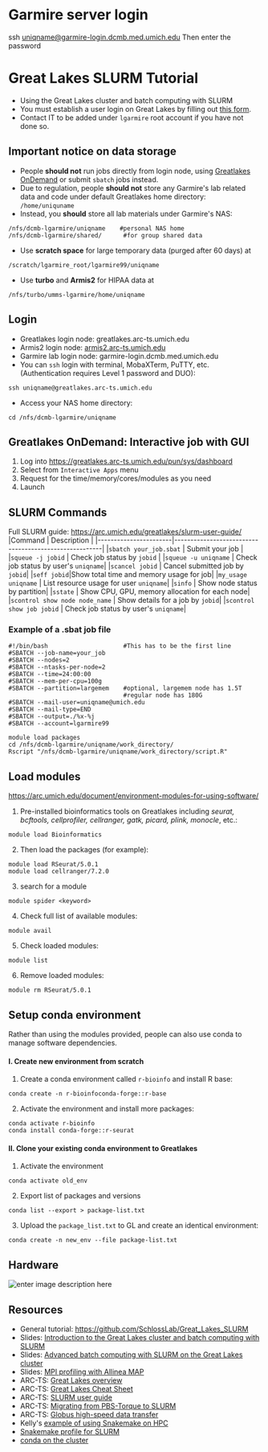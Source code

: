 # Garmire server login
ssh uniqname@garmire-login.dcmb.med.umich.edu
Then enter the password

# Great Lakes SLURM Tutorial

* Using the Great Lakes cluster and batch computing with SLURM
* You must establish a user login on Great Lakes by filling out [this form](https://arc.umich.edu/login-request).
* Contact IT to be added under `lgarmire` root account if you have not done so.

## Important notice on data storage
 -  People **should not** run jobs directly from login node, using [Greatlakes OnDemand](https://arc.umich.edu/open-ondemand/) or submit `sbatch` jobs instead.
 - Due to regulation, people **should not** store any Garmire's lab related data and code under default Greatlakes home directory: `/home/uniquname`
 - Instead, you **should** store all lab materials under Garmire's NAS: 
 ```
 /nfs/dcmb-lgarmire/uniqname	#personal NAS home
/nfs/dcmb-lgarmire/shared/  	#for group shared data
```
 - Use **scratch space** for large temporary data (purged after 60 days) at
 ```
 /scratch/lgarmire_root/lgarmire99/uniqname
 ```
  - Use **turbo** and **Armis2** for HIPAA data at
 ```
 /nfs/turbo/umms-lgarmire/home/uniqname
 ```



## Login

- Greatlakes login node: greatlakes.arc-ts.umich.edu
- Armis2 login node: [armis2.arc-ts.umich.edu](http://armis2.arc-ts.umich.edu/)
- Garmire lab login node: garmire-login.dcmb.med.umich.edu
- You can `ssh` login with terminal, MobaXTerm, PuTTY, etc.  (Authentication requires Level 1 password and DUO):
```
ssh uniqname@greatlakes.arc-ts.umich.edu
```
- Access your NAS home directory:
```
cd /nfs/dcmb-lgarmire/uniqname
```

## Greatlakes OnDemand: Interactive job with GUI
1. Log into https://greatlakes.arc-ts.umich.edu/pun/sys/dashboard
2. Select from `Interactive Apps` menu
3. Request for the time/memory/cores/modules as you need
4. Launch


## SLURM Commands
Full SLURM guide: https://arc.umich.edu/greatlakes/slurm-user-guide/
|Command         		|   Description                   					    |
|-----------------------|-------------------------------------------------------|
|`sbatch your_job.sbat`	|   Submit your job     			|
|`squeue -j jobid` 		|	Check job status by `jobid`            |
|`squeue -u uniqname`	|	Check job status by user's `uniqname`|
|`scancel jobid`		|	Cancel submitted job by `jobid`|
|`seff jobid`|Show total time and memory usage for job|
|`my_usage uniqname`	|	List resource usage for user `uniqname`|
|`sinfo`	|	Show node status by partition|
|`sstate`	|	Show CPU, GPU, memory allocation for each node|
|`scontrol show node node_name`	|	Show details for a job by `jobid`|
|`scontrol show job jobid`	|	Check job status by user's `uniqname`|

### Example of a .sbat job file

    #!/bin/bash  					#This has to be the first line
    #SBATCH --job-name=your_job
    #SBATCH --nodes=2
    #SBATCH --ntasks-per-node=2
    #SBATCH --time=24:00:00
    #SBATCH --mem-per-cpu=100g
    #SBATCH --partition=largemem  	#optional, largemem node has 1.5T
								    #regular node has 180G
    #SBATCH --mail-user=uniqname@umich.edu 
    #SBATCH --mail-type=END         
    #SBATCH --output=./%x-%j        
    #SBATCH --account=lgarmire99
	
    module load packages
    cd /nfs/dcmb-lgarmire/uniqname/work_directory/
    Rscript "/nfs/dcmb-lgarmire/uniqname/work_directory/script.R"




## Load modules
https://arc.umich.edu/document/environment-modules-for-using-software/

1. Pre-installed bioinformatics tools on Greatlakes including *seurat, bcftools, cellprofiler, cellranger, gatk, picard, plink, monocle*, etc.:  
```
module load Bioinformatics
```

2. Then load the packages (for example):
```
module load RSeurat/5.0.1
module load cellranger/7.2.0
```
3. search for a module
```
module spider <keyword>
```
4. Check full list of available modules: 
```
module avail
```
5. Check loaded modules:
```
module list
```
6. Remove loaded modules:
```
module rm RSeurat/5.0.1
```


## Setup conda environment
Rather than using the modules provided, people can also use conda to manage software dependencies.
#### I. Create new environment from scratch
1. Create a conda environment called `r-bioinfo` and install R base:
```
conda create -n r-bioinfoconda-forge::r-base
```
2. Activate the environment and install more packages:
```
conda activate r-bioinfo
conda install conda-forge::r-seurat
```
#### II. Clone your existing conda environment to Greatlakes
1. Activate the environment
```
conda activate old_env
```
2. Export list of packages and versions
```
conda list --export > package-list.txt
```
3.  Upload the `package_list.txt` to GL and create an identical environment:
```
conda create -n new_env --file package-list.txt
```
## Hardware
![enter image description here](https://github.com/yhdu36/gl_manual/blob/main/Image/GL_Hardware.PNG?raw=true)

## Resources

* General tutorial: https://github.com/SchlossLab/Great_Lakes_SLURM
* Slides: [Introduction to the Great Lakes cluster and batch computing with SLURM](https://docs.google.com/presentation/d/1yZCyfBaK9GVCI64oUW-99HtUO5RNwSlqpeUNo8BjgWI/edit#slide=id.p1)
* Slides: [Advanced batch computing with SLURM on the Great Lakes cluster](https://github.com/SchlossLab/Great_Lakes_SLURM)
* Slides: [MPI profiling with Allinea MAP](https://cscar.research.umich.edu/wp-content/uploads/sites/5/2016/04/galexv20160606.pdf)
* ARC-TS: [Great Lakes overview](https://arc-ts.umich.edu/greatlakes/)
* ARC-TS: [Great Lakes Cheat Sheet](https://arc-ts.umich.edu/wp-content/uploads/sites/4/2020/05/Great-Lakes-Cheat-Sheet.pdf)
* ARC-TS: [SLURM user guide](https://arc-ts.umich.edu/greatlakes/slurm-user-guide/)
* ARC-TS: [Migrating from PBS-Torque to SLURM](https://arc-ts.umich.edu/migrating-from-torque-to-slurm/)
* ARC-TS: [Globus high-speed data transfer](https://arc-ts.umich.edu/globus/) 
* Kelly's [example of using Snakemake on HPC](https://github.com/kelly-sovacool/snakemake_hpc_mwe)
* [Snakemake profile for SLURM](https://github.com/Snakemake-Profiles/slurm)
* [conda on the cluster](https://github.com/um-dang/conda_on_the_cluster)

